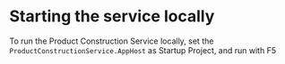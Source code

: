 # Starting the service locally

To run the Product Construction Service locally, set the `ProductConstructionService.AppHost` as Startup Project, and run with F5